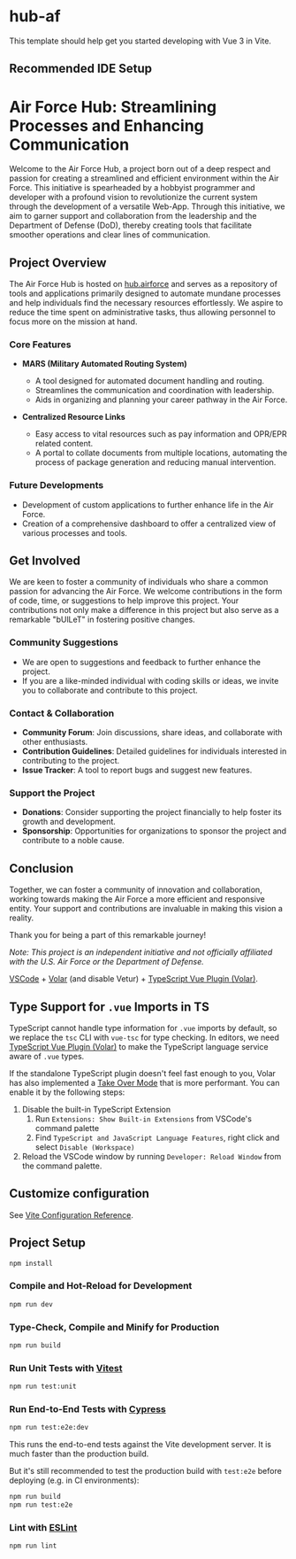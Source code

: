 # hub-af

This template should help get you started developing with Vue 3 in Vite.

## Recommended IDE Setup

# Air Force Hub: Streamlining Processes and Enhancing Communication

Welcome to the Air Force Hub, a project born out of a deep respect and passion for creating a streamlined and efficient environment within the Air Force. This initiative is spearheaded by a hobbyist programmer and developer with a profound vision to revolutionize the current system through the development of a versatile Web-App. Through this initiative, we aim to garner support and collaboration from the leadership and the Department of Defense (DoD), thereby creating tools that facilitate smoother operations and clear lines of communication.

## Project Overview

The Air Force Hub is hosted on [hub.airforce](http://hub.airforce) and serves as a repository of tools and applications primarily designed to automate mundane processes and help individuals find the necessary resources effortlessly. We aspire to reduce the time spent on administrative tasks, thus allowing personnel to focus more on the mission at hand.

### Core Features

- **MARS (Military Automated Routing System)**
  - A tool designed for automated document handling and routing.
  - Streamlines the communication and coordination with leadership.
  - Aids in organizing and planning your career pathway in the Air Force.

- **Centralized Resource Links**
  - Easy access to vital resources such as pay information and OPR/EPR related content.
  - A portal to collate documents from multiple locations, automating the process of package generation and reducing manual intervention.

### Future Developments

- Development of custom applications to further enhance life in the Air Force.
- Creation of a comprehensive dashboard to offer a centralized view of various processes and tools.

## Get Involved

We are keen to foster a community of individuals who share a common passion for advancing the Air Force. We welcome contributions in the form of code, time, or suggestions to help improve this project. Your contributions not only make a difference in this project but also serve as a remarkable "bUlLeT" in fostering positive changes.

### Community Suggestions

- We are open to suggestions and feedback to further enhance the project.
- If you are a like-minded individual with coding skills or ideas, we invite you to collaborate and contribute to this project.

### Contact & Collaboration

- **Community Forum**: Join discussions, share ideas, and collaborate with other enthusiasts.
- **Contribution Guidelines**: Detailed guidelines for individuals interested in contributing to the project.
- **Issue Tracker**: A tool to report bugs and suggest new features.

### Support the Project

- **Donations**: Consider supporting the project financially to help foster its growth and development.
- **Sponsorship**: Opportunities for organizations to sponsor the project and contribute to a noble cause.

## Conclusion

Together, we can foster a community of innovation and collaboration, working towards making the Air Force a more efficient and responsive entity. Your support and contributions are invaluable in making this vision a reality.

Thank you for being a part of this remarkable journey!

*Note: This project is an independent initiative and not officially affiliated with the U.S. Air Force or the Department of Defense.*





[VSCode](https://code.visualstudio.com/) + [Volar](https://marketplace.visualstudio.com/items?itemName=Vue.volar) (and disable Vetur) + [TypeScript Vue Plugin (Volar)](https://marketplace.visualstudio.com/items?itemName=Vue.vscode-typescript-vue-plugin).

## Type Support for `.vue` Imports in TS

TypeScript cannot handle type information for `.vue` imports by default, so we replace the `tsc` CLI with `vue-tsc` for type checking. In editors, we need [TypeScript Vue Plugin (Volar)](https://marketplace.visualstudio.com/items?itemName=Vue.vscode-typescript-vue-plugin) to make the TypeScript language service aware of `.vue` types.

If the standalone TypeScript plugin doesn't feel fast enough to you, Volar has also implemented a [Take Over Mode](https://github.com/johnsoncodehk/volar/discussions/471#discussioncomment-1361669) that is more performant. You can enable it by the following steps:

1. Disable the built-in TypeScript Extension
    1) Run `Extensions: Show Built-in Extensions` from VSCode's command palette
    2) Find `TypeScript and JavaScript Language Features`, right click and select `Disable (Workspace)`
2. Reload the VSCode window by running `Developer: Reload Window` from the command palette.

## Customize configuration

See [Vite Configuration Reference](https://vitejs.dev/config/).

## Project Setup

```sh
npm install
```

### Compile and Hot-Reload for Development

```sh
npm run dev
```

### Type-Check, Compile and Minify for Production

```sh
npm run build
```

### Run Unit Tests with [Vitest](https://vitest.dev/)

```sh
npm run test:unit
```

### Run End-to-End Tests with [Cypress](https://www.cypress.io/)

```sh
npm run test:e2e:dev
```

This runs the end-to-end tests against the Vite development server.
It is much faster than the production build.

But it's still recommended to test the production build with `test:e2e` before deploying (e.g. in CI environments):

```sh
npm run build
npm run test:e2e
```

### Lint with [ESLint](https://eslint.org/)

```sh
npm run lint
```
